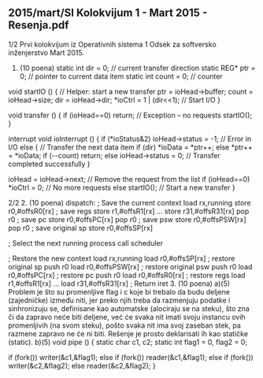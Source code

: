 2015/mart/SI Kolokvijum 1 - Mart 2015 - Resenja.pdf
--------------------------------------------------------------------------------


1/2
Prvi kolokvijum iz Operativnih sistema 1
Odsek za softversko inženjerstvo
Mart 2015.
1. (10 poena)
static int dir = 0;   // current transfer direction
static REG* ptr = 0;  // pointer to current data item
static int count = 0; // counter

void startIO () { // Helper: start a new transfer
  ptr = ioHead->buffer;
  count = ioHead->size;
  dir = ioHead->dir;
  *ioCtrl = 1 | (dir<<1); // Start I/O
}

void transfer () {
  if (ioHead==0) return; // Exception – no requests
  startIO();
}

interrupt void ioInterrupt () {
  if (*ioStatus&2)
    ioHead->status = -1;  // Error in I/O
  else {  // Transfer the next data item
    if (dir)
      *ioData = *ptr++;
    else
      *ptr++ = *ioData;
    if (--count)
      return;
    else
      ioHead->status = 0;  // Transfer completed successfully
  }

  ioHead = ioHead->next; // Remove the request from the list
  if (ioHead==0)
    *ioCtrl = 0; // No more requests
  else
    startIO();  // Start a new transfer
}

2/2
2. (10 poena)
dispatch:   ; Save the current context
load  rx,running
store r0,#offsR0[rx] ; save regs
store r1,#offsR1[rx]
...
store r31,#offsR31[rx]
pop   r0 ; save pc
store r0,#offsPC[rx]
pop   r0 ; save psw
store r0,#offsPSW[rx]
pop   r0 ; save original sp
store r0,#offsSP[rx]

; Select the next running process
call  scheduler

; Restore the new context
load  rx,running
load  r0,#offsSP[rx] ; restore original sp
push  r0
load  r0,#offsPSW[rx] ; restore original psw
push  r0
load  r0,#offsPC[rx] ; restore pc
push  r0
load  r0,#offsR0[rx] ; restore regs
load  r1,#offsR1[rx]
...
load  r31,#offsR31[rx]
; Return
iret
3. (10 poena)
a)(5) Problem je što su promenljive flag i c koje bi trebalo da budu deljene (zajedničke)
između niti, jer preko njih treba da razmenjuju podatke i sinhronizuju se, definisane kao
automatske (alociraju se na steku), što zna
či da zapravo neće biti deljene, već će svaka nit
imati svoju instancu ovih promenljivih (na svom steku), pošto svaka nit ima svoj zaseban
stek, pa razmene zapravo ne
će ni biti. Rešenje je prosto deklarisati ih kao statičke (static).
b)(5)
void pipe () {
  static char c1, c2;
  static int flag1 = 0, flag2 = 0;

  if (fork())
    writer(&c1,&flag1);
  else
    if (fork())
      reader(&c1,&flag1);
    else
      if (fork())
        writer(&c2,&flag2);
      else
        reader(&c2,&flag2);
}
